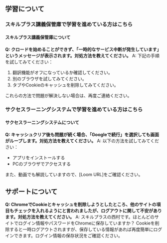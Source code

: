 ## 学習について
### スキルプラス講義保管庫で学習を進めている方はこちら

#### スキルプラス講義保管庫について

**Q: クロードを始めることができず、「一時的なサービス中断が発生しています」というメッセージが表示されます。対処方法を教えてください。**
A: 下記の手順を試してみてください：
1. 翻訳機能がオフになっているか確認してください。
2. 別のブラウザを試してみてください。
3. タブやCookieのキャッシュを削除してみてください。

これらの方法で問題が解決しない場合は、再度ご連絡ください。

### サクセスラーニングシステムで学習を進めている方はこちら

#### サクセスラーニングシステムについて

**Q: キャッシュクリア後も問題が続く場合、「Googleで続行」を選択しても画面がループします。対処方法を教えてください。**
A: 以下の方法を試してみてください：
- アプリをインストールする
- PCのブラウザでアクセスする

また、動画でも解説していますので、[Loom URL]をご確認ください。

## サポートについて

**Q: ChromeでCookieとキャッシュを削除しようとしたところ、他のサイトの項目もチェックを入れるようにと言われましたが、ログアウトに関して不安があります。対処方法を教えてください。**
A: スキルプラスの西村です。ほとんどのサイトでログイン情報やパスワードをChromeに保存していますか？ Cookieを削除すると一時ログアウトされますが、保存している情報があれば再度簡単にログインできます。ログイン情報の保存状況をご確認ください。
